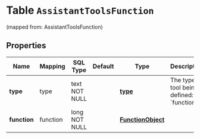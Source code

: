 
# Table `AssistantToolsFunction`
(mapped from: AssistantToolsFunction)

## Properties
Name | Mapping | SQL Type | Default | Type | Description | Notes
---- | ------- | -------- | ------- | ---- | ----------- | -----
**type** | type | text NOT NULL |  | [**type**](#Type) | The type of tool being defined: &#x60;function&#x60; | 
**function** | function | long NOT NULL |  | [**FunctionObject**](FunctionObject.md) |  |  [foreignkey]




